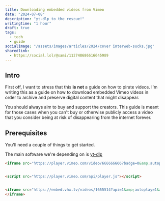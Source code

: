 ```yaml
---
title: Downloading embedded videos from Vimeo
date: "2024-07-08"
description: "yt-dlp to the rescue!"
writingtime: "1 hour"
draft: true
tags:
  - tech
  - guide
socialimage: "/assets/images/articles/2024/cover interweb-sucks.jpg"
sharedlink: 
  - https://social.lol/@sami/112748686616645989
---
```


## Intro
First off, I want to stress that this __is not__ a guide on how to pirate videos. I'm writing this as a guide on how to download embedded Vimeo videos in order to archive and preserve digital content that might disappear.

You should always aim to buy and support the creators. This guide is meant for those cases when you can't buy or otherwise publicly access a video that you consider being at risk of disappearing from the internet forever.

## Prerequisites

You'll need a couple of things to get started.

The main software we're depending on is [yt-dlp](https://github.com/yt-dlp/yt-dlp)

```html
<iframe src="https://player.vimeo.com/video/666666666?badge=0&amp;autopause=0&amp;player_id=0&amp;app_id=58479" frameborder="0" allow="autoplay; fullscreen; picture-in-picture; clipboard-write" style="position:absolute;top:0;left:0;width:100%;height:100%;" title="horse_loop"></iframe>


<script src="https://player.vimeo.com/api/player.js"></script>


<iframe src="https://embed.vhx.tv/videos/1655514?api=1&amp;autoplay=1&amp;color=850910&amp;context=https%3A%2F%2Ftaskmastersupermaxplus.vhx.tv%2Fbrowse&amp;is_trailer=false&amp;live=0&amp;locale=en&amp;playsinline=1&amp;referrer=https%3A%2F%2Ftaskmastersupermaxplus.vhx.tv%2Fbrowse&amp;vimeo=1" allow="encrypted-media; autoplay; fullscreen" id="watch-embed" class="sticky-player-child embed-content border-reset">
</iframe>
```